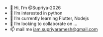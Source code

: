 - 👋 Hi, I’m @Supriya-2026
- 👀 I’m interested in python
- 🌱 I’m currently learning Flutter, Nodejs
- 💞️ I’m looking to collaborate on ...
- 📫 mail me iam.supriyaramesh@gmail.com   

<!---
Supriya-2026/Supriya-2026 is a ✨ special ✨ repository because its `README.md` (this file) appears on your GitHub profile.
You can click the Preview link to take a look at your changes.
--->
